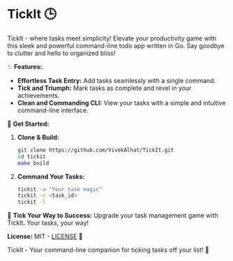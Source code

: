 # TickIt 🕒

TickIt - where tasks meet simplicity! Elevate your productivity game with this sleek and powerful command-line todo app written in Go. Say goodbye to clutter and hello to organized bliss!

✨ **Features:**

- **Effortless Task Entry:** Add tasks seamlessly with a single command.
- **Tick and Triumph:** Mark tasks as complete and revel in your achievements.
- **Clean and Commanding CLI:** View your tasks with a simple and intuitive command-line interface.

🚀 **Get Started:**

1. **Clone & Build:**

   ```bash
   git clone https://github.com/VivekAlhat/TickIt.git
   cd tickit
   make build
   ```

2. **Command Your Tasks:**
   ```bash
   tickit -a "Your task magic"
   tickit -c <task_id>
   tickit -l
   ```

🌟 **Tick Your Way to Success:**
Upgrade your task management game with TickIt. Your tasks, your way!

**License:** MIT - [LICENSE](LICENSE) 📜

TickIt - Your command-line companion for ticking tasks off your list! 🎯
